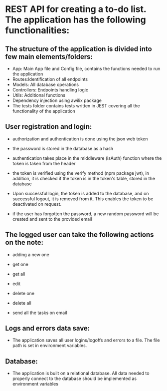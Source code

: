 # REST API for creating a to-do list. The application has the following functionalities: #
 ## The structure of the application is divided into few main elements/folders: ##
  * App: Main App file and Config file, contains the functions needed to run the application
  * Routes:Identification of all endpoints
  * Models: All database operations
  * Controllers: Endpoints handling logic
  * Utils: Additional functions
  * Dependency injection using awilix package
  * The tests folder contains tests written in JEST covering all the functionality of the application

## User registration and login: ##

* authorization and authentication is done using the json web token

* the password is stored in the database as a hash

* authentication takes place in the middleware (isAuth) function where the token is taken from the header

* the token is verified using the verify method (npm package jwt), in addition, it is checked if the token is in the token's table, stored in the database

 * Upon successful login, the token is added to the database, and on successful logout, it is removed from it. This enables the token to be deactivated on request.

* if the user has forgotten the password, a new random password will be created and sent to the provided email

## The logged user can take the following actions on the note: ##

* adding a new one

* get one

* get all

* edit

* delete one

* delete all 

* send all the tasks on email

## Logs and errors data save: ##

* The application saves all user logins/logoffs and errors to a file. The file path is set in environment variables. 

## Database: ##

* The application is built on a relational database. All data needed to properly connect to the database should be implemented as environment variables
